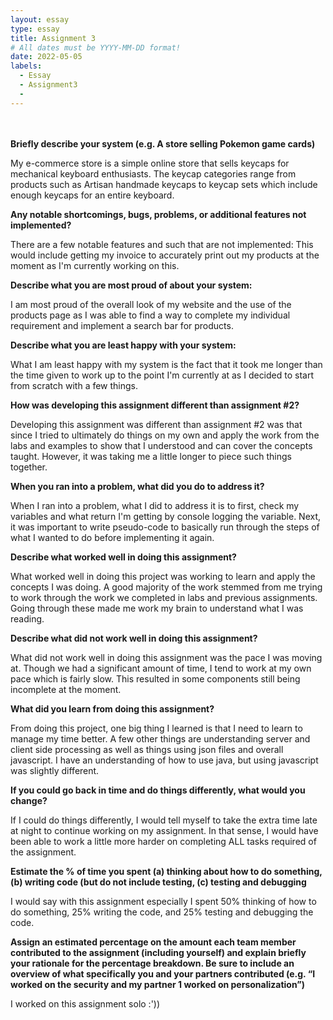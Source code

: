 ```yaml
---
layout: essay
type: essay
title: Assignment 3
# All dates must be YYYY-MM-DD format!
date: 2022-05-05
labels:
  - Essay
  - Assignment3
  -
---
```


<br>
<br>

<b>
Briefly describe your system (e.g. A store selling Pokemon game cards)</b>
<p> My e-commerce store is a simple online store that sells keycaps for mechanical keyboard enthusiasts. The keycap categories range from products such as Artisan handmade keycaps to keycap sets which include enough keycaps for an entire keyboard. </p>


<b> Any notable shortcomings, bugs, problems, or additional features not implemented? </b>
<p> There are a few notable features and such that are not implemented: This would include getting my invoice to accurately print out my products at the moment as I'm currently working on this. </p>

<b> Describe what you are most proud of about your system: </b>
<p> I am most proud of the overall look of my website and the use of the products page as I was able to find a way to complete my individual requirement and implement a search bar for products.</p>

<b>Describe what you are least happy with your system:</b>
<p> What I am least happy with my system is the fact that it took me longer than the time given to work up to the point I'm currently at as I decided to start from scratch with a few things.  </p>

<b> How was developing this assignment different than assignment #2? </b>
<p> Developing this assignment was different than assignment #2 was that since I tried to ultimately do things on my own and apply the work from the labs and examples to show that I understood and can cover the concepts taught. However, it was taking me a little longer to piece such things together. </p>

<b> When you ran into a problem, what did you do to address it? </b>
<p> When I ran into a problem, what I did to address it is to first, check my variables and what return I'm getting by console logging the variable. Next, it was important to write pseudo-code to basically run through the steps of what I wanted to do before implementing it again. </p> 

<b> Describe what worked well in doing this assignment? </b>
<p> What worked well in doing this project was working to learn and apply the concepts I was doing. A good majority of the work stemmed from me trying to work through the work we completed in labs and previous assignments. Going through these made me work my brain to understand what I was reading. </p>

<b> Describe what did not work well in doing this assignment? </b>
<p> What did not work well in doing this assignment was the pace I was moving at. Though we had a significant amount of time, I tend to work at my own pace which is fairly slow. This resulted in some components still being incomplete at the moment. </p>

<b> What did you learn from doing this assignment? </b>
<p> From doing this project, one big thing I learned is that I need to learn to manage my time better. A few other things are understanding server and client side processing as well as things using json files and overall javascript. I have an understanding of how to use java, but using javascript was slightly different. </p>

<b> If you could go back in time and do things differently, what would you change? </b>
<p> If I could do things differently, I would tell myself to take the extra time late at night to continue working on my assignment. In that sense, I would have been able to work a little more harder on completing ALL tasks required of the assignment. </p>

<b> Estimate the % of time you spent (a) thinking about how to do something, (b) writing code (but do not include testing, (c) testing and debugging </b>
<p> I would say with this assignment especially I spent 50% thinking of how to do something, 25% writing the code, and 25% testing and debugging the code. </p>

<b> Assign an estimated percentage on the amount each team member contributed to the assignment (including yourself) and explain briefly your rationale for the percentage breakdown. Be sure to include an overview of what specifically you and your partners contributed (e.g. “I worked on the security and my partner 1 worked on personalization”)</b>
<p> I worked on this assignment solo :')) </p>
<br>
<br>




